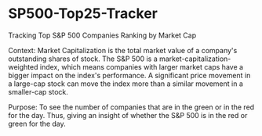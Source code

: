 # SP500-Top25-Tracker
Tracking Top S&amp;P 500 Companies Ranking by Market Cap

Context:
Market Capitalization is the total market value of a company's outstanding shares of stock. The S&P 500 is a market-capitalization-weighted index, which means companies with larger market caps have a bigger impact on the index's performance. A significant price movement in a large-cap stock can move the index more than a similar movement in a smaller-cap stock.


Purpose:
To see the number of companies that are in the green or in the red for the day. Thus, giving an insight of whether the S&P 500 is in the red or green for the day.
